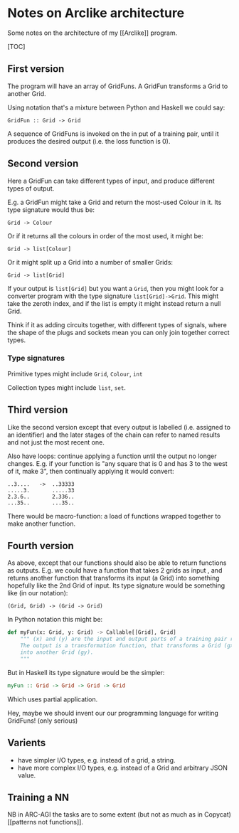 # Notes on Arclike architecture

Some notes on the architecture of my [[Arclike]] program.

[TOC]

## First version

The program will have an array of GridFuns. A GridFun transforms a Grid to another Grid.

Using notation that's a mixture between Python and Haskell we could say:

    GridFun :: Grid -> Grid

A sequence of GridFuns is invoked on the in put of a training pair, until it produces the desired output (i.e. the loss function is 0).

## Second version

Here a GridFun can take different types of input, and produce different types of output.

E.g. a GridFun might take a Grid and return the most-used Colour in it. Its type signature would thus be:

    Grid -> Colour

Or if it returns all the colours in order of the most used, it might be:

    Grid -> list[Colour]

Or it might split up a Grid into a number of smaller Grids:

    Grid -> list[Grid]

If your output is `list[Grid]` but you want a `Grid`, then you might look for a converter program with the type signature `list[Grid]->Grid`.
This might take the zeroth index, and if the list is empty it might instead return a null Grid.

Think if it as adding circuits together, with different types of signals, where the shape of the plugs and sockets mean you can only join together correct types.

### Type signatures

Primitive types might include `Grid`, `Colour`, `int`

Collection types might include `list`, `set`.

## Third version

Like the second version except that every output is labelled (i.e. assigned to an identifier) and the later stages of the chain can refer to named results and not just the most recent one.

Also have loops: continue applying a function until the output no longer changes. E.g. if your function is "any square that is 0 and has 3 to the west of it, make 3", then continually applying it would convert:

```
..3....   ->  ..33333
.....3.       .....33
2.3.6..       2.336..
...35..       ...35..
```

There would be macro-function: a load of functions wrapped together to make another function.

## Fourth version

As above, except that our functions should also be able to return functions as outputs. E.g. we could have a function
that takes 2 grids as input , and returns another function that transforms its input (a Grid) into something hopefully like the 2nd Grid of input.
Its type signature would be something like (in our notation):

    (Grid, Grid) -> (Grid -> Grid)

In Python notation this might be:

```py
def myFun(x: Grid, y: Grid) -> Callable[[Grid], Grid]
    """ (x) and (y) are the input and output parts of a training pair respectively.
    The output is a transformation function, that transforms a Grid (gx)
    into another Grid (gy).
    """

```

But in Haskell its type signature would be the simpler:

```hs
myFun :: Grid -> Grid -> Grid -> Grid
```

Which uses partial application.

Hey, maybe we should invent our our programming language for writing GridFuns! (only serious)

## Varients

* have simpler I/O types, e.g. instead of a grid, a string.
* have more complex I/O types, e.g. instead of a Grid and arbitrary JSON value.

## Training a NN

NB in ARC-AGI the tasks are to some extent (but not as much as in Copycat) [[patterns not functions]].


